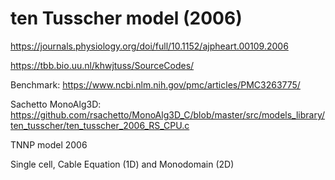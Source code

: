 # ten Tusscher model (2006)
https://journals.physiology.org/doi/full/10.1152/ajpheart.00109.2006

https://tbb.bio.uu.nl/khwjtuss/SourceCodes/

Benchmark: https://www.ncbi.nlm.nih.gov/pmc/articles/PMC3263775/

Sachetto MonoAlg3D: https://github.com/rsachetto/MonoAlg3D_C/blob/master/src/models_library/ten_tusscher/ten_tusscher_2006_RS_CPU.c

TNNP model 2006

Single cell, Cable Equation (1D) and Monodomain (2D)
